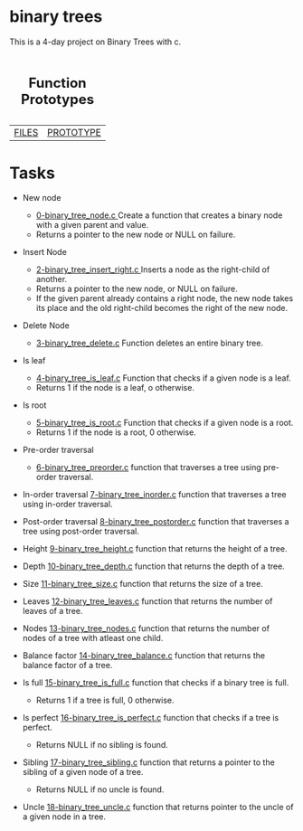# binary trees
This is a 4-day project on Binary Trees with c.

<table>
<caption><h2>Function Prototypes</h2></caption>
<tr><td><a href="https://github.com/twinnerhenock/binary_trees">FILES</a></td><td><a href="binary_trees.h">PROTOTYPE</a></td>
</tr>
</table>

# Tasks

* New node
	* <a href="0-binary_tree_node.c">0-binary_tree_node.c </a> Create a function that creates a binary node with a given parent and value. 
	* Returns a pointer to the new node or NULL on failure.

* Insert Node
	* <a href="2-binary_tree_insert_right.c">2-binary_tree_insert_right.c </a> Inserts a node as the right-child of another.
	* Returns a pointer to the new node, or NULL on failure.
	* If the given parent already contains a right node, the new node takes its place and the old right-child becomes the right of the new node.

* Delete Node
	* <a href="3-binary_tree_delete.c">3-binary_tree_delete.c</a> Function deletes an entire binary tree.

* Is leaf
	* <a href="4-binary_tree_is_leaf.c">4-binary_tree_is_leaf.c</a> Function that checks if a given node is a leaf.
	* Returns 1 if the node is a leaf, o otherwise.

* Is root
	* <a href="5-binary_tree_is_root.c">5-binary_tree_is_root.c</a> Function that checks if a given node is a root.
	* Returns 1 if the node is a root, 0 otherwise.

* Pre-order traversal
	* <a href="6-binary_tree_preorder.c">6-binary_tree_preorder.c</a> function that traverses a tree using pre-order traversal.

* In-order traversal <a href="7-binary_tree_inorder.c">7-binary_tree_inorder.c</a> function that traverses a tree using in-order traversal.

* Post-order traversal <a href="8-binary_tree_postorder.c">8-binary_tree_postorder.c</a> function that traverses a tree using post-order traversal.

* Height <a href="9-binary_tree_height.c">9-binary_tree_height.c</a> function that returns the height of a tree.

* Depth <a href="10-binary_tree_depth.c">10-binary_tree_depth.c</a> function that returns the depth of a tree.

* Size <a href="11-binary_tree_size.c">11-binary_tree_size.c</a> function that returns the size of a tree.

* Leaves <a href="12-binary_tree_leaves.c">12-binary_tree_leaves.c</a> function that returns the number of leaves of a tree.

* Nodes <a href="13-binary_tree_nodes.c">13-binary_tree_nodes.c</a> function that returns the number of nodes of a tree with atleast one child.

* Balance factor <a href="14-binary_tree_balance.c">14-binary_tree_balance.c</a> function that returns the balance factor of a tree.

* Is full <a href="15-binary_tree_is_full.c">15-binary_tree_is_full.c</a> function that checks if a binary tree is full.
	* Returns 1 if a tree is full, 0 otherwise.

* Is perfect <a href="16-binary_tree_is perfect.c">16-binary_tree_is_perfect.c</a> function that checks if a tree is perfect.
	* Returns NULL if no sibling is found.

* Sibling <a href="17-binary_tree_sibling.c">17-binary_tree_sibling.c</a> function that returns a pointer to the sibling of a given node of a tree.
	* Returns NULL if no uncle is found.

* Uncle <a href="18-binary_tree_uncle.c">18-binary_tree_uncle.c</a> function that returns pointer to the uncle of a given node in a tree.


	

